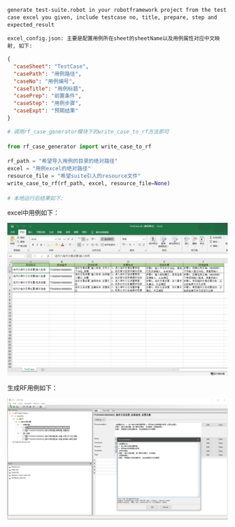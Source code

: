 `generate test-suite.robot in your robotframework project from the test case excel you given, include testcase no, title, prepare, step and expected_result
`

`excel_config.json: 主要是配置用例所在sheet的sheetName以及用例属性对应中文映射, 如下:`

```json
{
  "caseSheet": "TestCase",
  "casePath": "用例路径",
  "caseNo": "用例编号",
  "caseTitle": "用例标题",
  "casePrep": "前置条件",
  "caseStep": "用例步骤",
  "caseExpt": "预期结果"
}
```

```python
# 调用rf_case_generator模块下的write_case_to_rf方法即可

from rf_case_generator import write_case_to_rf

rf_path = "希望导入用例的目录的绝对路径"
excel = "用例excel的绝对路径"
resource_file = "希望suite引入的resource文件"
write_case_to_rf(rf_path, excel, resource_file=None)

# 本地运行后结果如下:
```

excel中用例如下：

![test case](test_case.png)

生成RF用例如下：

![rf case](rf_case_auto_generated.png)
